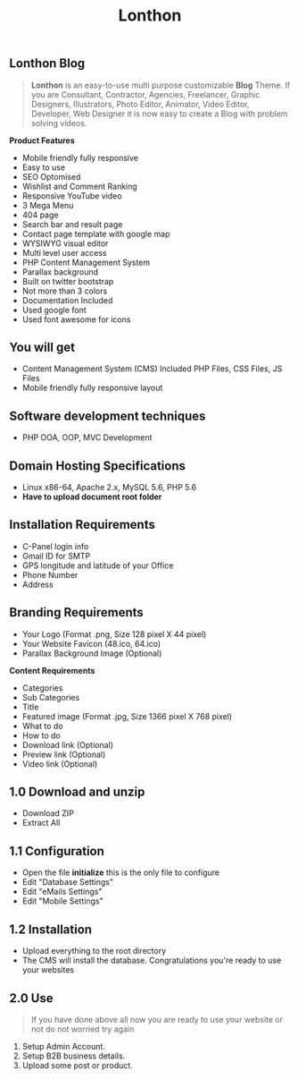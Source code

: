 <header>
<h1>Lonthon</h1>
</header>
<h2>Lonthon Blog</h2>
<article>
<blockquote>
<b>Lonthon</b> is an easy-to-use multi purpose customizable <b>Blog</b> Theme. If you are Consultant, Contractor, Agencies, Freelancer, Graphic Designers, Illustrators, Photo Editor, Animator, Video Editor, Developer, Web Designer it is now easy to create a Blog with problem solving videos.<br>
</blockquote>
<b>Product Features</b>
<ul>
<li>Mobile friendly fully responsive</li>
<li>Easy to use</li>
<li>SEO Optomised</li>
<li>Wishlist and Comment Ranking</li>
<li>Responsive YouTube video</li>
<li>3 Mega Menu</li>
<li>404 page</li>
<li>Search bar and result page</li>
<li>Contact page template with google map</li>
<li>WYSIWYG visual editor</li>
<li>Multi level user access</li>
<li>PHP Content Management System</li>
<li>Parallax background</li>
<li>Built on twitter bootstrap</li>
<li>Not more than 3 colors</li>
<li>Documentation Included</li>
<li>Used google font</li>
<li>Used font awesome for icons</li>
</ul>

<h2>You will get</h2>
<ul>
<li>Content Management System (CMS) Included PHP Files, CSS Files, JS Files</li>
<li>Mobile friendly fully responsive layout</li>
</ul>
<h2>Software development techniques</h2>
<ul>
<li>PHP OOA, OOP, MVC Development</li>
</ul>
<h2>Domain Hosting Specifications</h2>
<ul>
<li>Linux x86-64, Apache 2.x, MySQL 5.6, PHP 5.6</li>
<li><b>Have to upload document root folder</b></li>
</ul>
<h2>Installation Requirements</h2>
<ul>
<li>C-Panel login info</li>
<li>Gmail ID for SMTP</li>
<li>GPS longitude and latitude of your Office</li>
<li>Phone Number</li>
<li>Address</li>
</ul>
<h2>Branding Requirements</h2>
<ul>
<li>Your Logo (Format .png, Size 128 pixel X 44 pixel)</li>
<li>Your Website Favicon (48.ico, 64.ico)</li>
<li>Parallax Background Image (Optional)</li>
</ul>
<b>Content Requirements</b>
<ul>
<li>Categories</li>
<li>Sub Categories</li>
<li>Title</li>
<li>Featured image (Format .jpg, Size 1366 pixel X 768 pixel)</li>
<li>What to do</li>
<li>How to do</li>
<li>Download link (Optional)</li>
<li>Preview link (Optional)</li>
<li>Video link (Optional)</li>
</ul>
</article>
<h2>1.0 Download and unzip</h2>
<article>
<ul>
<li>Download ZIP</li>
<li>Extract All</li>
</ul>
</article>
<h2>1.1 Configuration</h2>
<article>
<ul>
<li>Open the file <b>initialize</b> this is the only file to configure</li>
<li>Edit "Database Settings"</li>
<li>Edit "eMails Settings"</li>
<li>Edit "Mobile Settings"</li>
</ul>
</article>
<h2>1.2 Installation</h2>
<article>
<ul>
<li>Upload everything to the root directory</li>
<li>The CMS will install the database. Congratulations you're ready to use your websites</li>
</ul>
</article>
<h2>2.0 Use</h2>
<article>
<blockquote>
If you have done above all now you are ready to use your website or not do not worried try again
</blockquote>
<ol>
<li>Setup Admin Account.</li>
<li>Setup B2B business details.</li>
<li>Upload some post or product.</li>
</ol>
</article>
